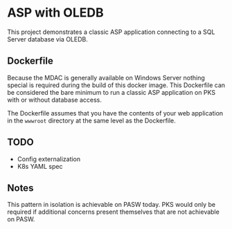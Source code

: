 # ASP with OLEDB

This project demonstrates a classic ASP application connecting to a SQL Server database via OLEDB.

## Dockerfile
Because the MDAC is generally available on Windows Server nothing special is required during the build of this docker image. This Dockerfile can be considered the bare minimum to run a classic ASP application on PKS with or without database access.

The Dockerfile assumes that you have the contents of your web application in the `wwwroot` directory at the same level as the Dockerfile.

## TODO
* Config externalization
* K8s YAML spec

## Notes

This pattern in isolation is achievable on PASW today. PKS would only be required if additional concerns present themselves that are not achievable on PASW.